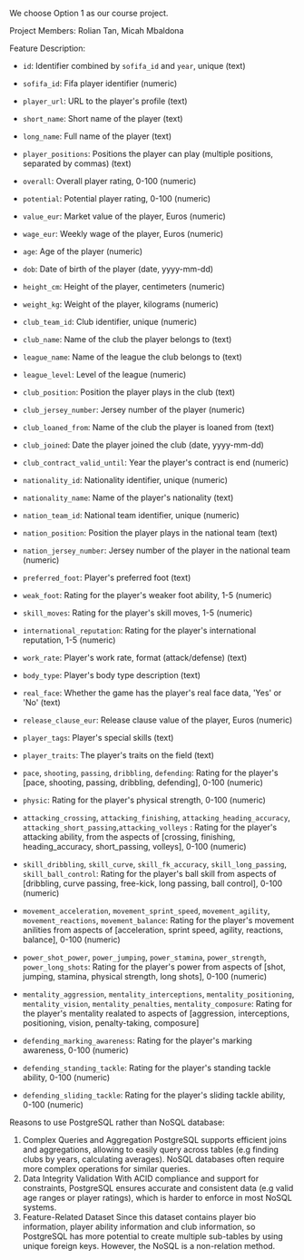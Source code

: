 We choose Option 1 as our course project.

Project Members: Rolian Tan, Micah Mbaldona

Feature Description:

- `id`: Identifier combined by `sofifa_id` and `year`, unique (text)
- `sofifa_id`: Fifa player identifier (numeric)
- `player_url`: URL to the player's profile (text)
- `short_name`: Short name of the player (text)
- `long_name`: Full name of the player (text)
- `player_positions`: Positions the player can play (multiple positions, separated by commas) (text)
- `overall`: Overall player rating, 0-100 (numeric)
- `potential`: Potential player rating, 0-100 (numeric)
- `value_eur`: Market value of the player, Euros (numeric)
- `wage_eur`: Weekly wage of the player, Euros (numeric)
- `age`: Age of the player (numeric)
- `dob`: Date of birth of the player (date, yyyy-mm-dd)
- `height_cm`: Height of the player, centimeters (numeric)
- `weight_kg`: Weight of the player, kilograms (numeric)
- `club_team_id`: Club identifier, unique (numeric)
- `club_name`: Name of the club the player belongs to (text)
- `league_name`: Name of the league the club belongs to (text)
- `league_level`: Level of the league (numeric)
- `club_position`: Position the player plays in the club (text)
- `club_jersey_number`: Jersey number of the player (numeric)
- `club_loaned_from`: Name of the club the player is loaned from (text)
- `club_joined`: Date the player joined the club (date, yyyy-mm-dd)
- `club_contract_valid_until`: Year the player's contract is end (numeric)
- `nationality_id`: Nationality identifier, unique (numeric)
- `nationality_name`: Name of the player's nationality (text)
- `nation_team_id`: National team identifier, unique (numeric)
- `nation_position`: Position the player plays in the national team (text)
- `nation_jersey_number`: Jersey number of the player in the national team (numeric)
- `preferred_foot`: Player's preferred foot (text)
- `weak_foot`: Rating for the player's weaker foot ability, 1-5 (numeric)
- `skill_moves`: Rating for the player's skill moves, 1-5 (numeric)
- `international_reputation`: Rating for the player's international reputation, 1-5 (numeric)
- `work_rate`: Player's work rate, format (attack/defense) (text)
- `body_type`: Player's body type description (text)
- `real_face`: Whether the game has the player's real face data, 'Yes' or 'No' (text)
- `release_clause_eur`: Release clause value of the player, Euros (numeric)
- `player_tags`: Player's special skills (text)
- `player_traits`: The player's traits on the field (text)
- `pace`, `shooting`, `passing`, `dribbling`, `defending`: Rating for the player's [pace, shooting, passing, dribbling, defending], 0-100 (numeric)
- `physic`: Rating for the player's physical strength, 0-100 (numeric)
  
- `attacking_crossing`, `attacking_finishing`, `attacking_heading_accuracy`, `attacking_short_passing`,`attacking_volleys` : Rating for the player's attacking ability, from the aspects of [crossing, finishing, heading_accuracy, short_passing, volleys], 0-100 (numeric)

- `skill_dribbling`, `skill_curve`, `skill_fk_accuracy`, `skill_long_passing`, `skill_ball_control`: Rating for the player's ball skill from aspects of [dribbling, curve passing, free-kick, long passing, ball control], 0-100 (numeric)

- `movement_acceleration`, `movement_sprint_speed`, `movement_agility`, `movement_reactions`, `movement_balance`: Rating for the player's movement anilities from aspects of [acceleration, sprint speed, agility, reactions, balance], 0-100 (numeric)

- `power_shot_power`, `power_jumping`, `power_stamina`, `power_strength`, `power_long_shots`: Rating for the player's power from aspects of [shot, jumping, stamina, physical strength, long shots], 0-100 (numeric)

- `mentality_aggression`, `mentality_interceptions`, `mentality_positioning`, `mentality_vision`, `mentality_penalties`, `mentality_composure`: Rating for the player's mentality realated to aspects of [aggression, interceptions, positioning, vision, penalty-taking, composure]

- `defending_marking_awareness`: Rating for the player's marking awareness, 0-100 (numeric)
- `defending_standing_tackle`: Rating for the player's standing tackle ability, 0-100 (numeric)
- `defending_sliding_tackle`: Rating for the player's sliding tackle ability, 0-100 (numeric)










Reasons to use PostgreSQL rather than NoSQL database:
1. Complex Queries and Aggregation
PostgreSQL supports efficient joins and aggregations, allowing to easily query across tables (e.g finding clubs by years, calculating averages). NoSQL databases often require more complex operations for similar queries.
2. Data Integrity Validation
With ACID compliance and support for constraints, PostgreSQL ensures accurate and consistent data (e.g valid age ranges or player ratings), which is harder to enforce in most NoSQL systems.
3. Feature-Related Dataset
Since this dataset contains player bio information, player ability information and club information, so PostgreSQL has more potential to create multiple sub-tables by using unique foreign keys. However, the NoSQL is a non-relation method.

